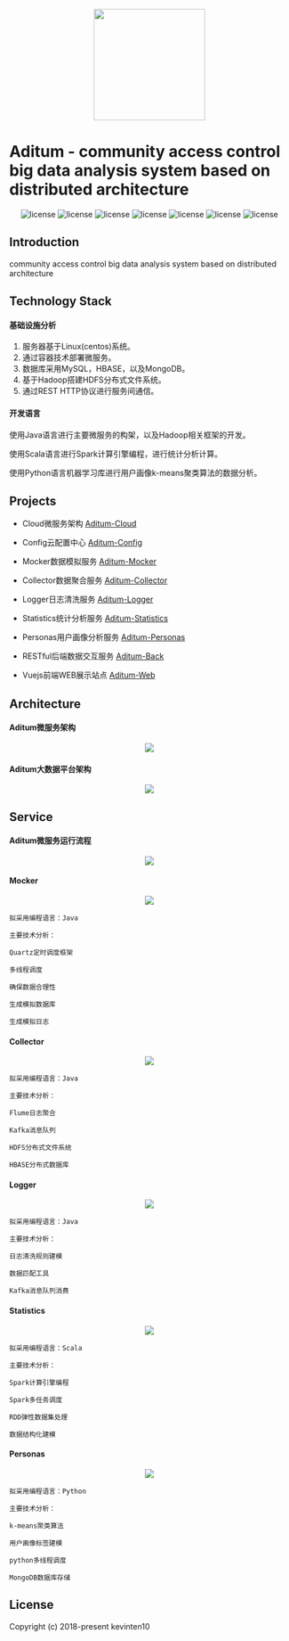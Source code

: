 <p align="center">
  <img src="https://github.com/kevinten10/Aditum/blob/master/aditum-doc/logo.png" style="height:200px"/>
</p>

# Aditum - community access control big data analysis system based on distributed architecture

<p align="center">
  <img src="https://img.shields.io/badge/build-passing-green.svg" alt="license"/>
  <img src="https://img.shields.io/badge/language-python-lightgrey.svg" alt="license"/>
  <img src="https://img.shields.io/badge/language-golang-yellow.svg" alt="license"/>
  <img src="https://img.shields.io/badge/language-scala-orange.svg" alt="license"/>
  <img src="https://img.shields.io/badge/language-java-red.svg" alt="license"/>
  <img src="https://img.shields.io/badge/release-v1.0.0-blue.svg" alt="license"/>
  <img src="https://img.shields.io/github/license/mashape/apistatus.svg" alt="license"/>
</p>

## Introduction

community access control big data analysis system based on distributed architecture

## Technology Stack

#### 基础设施分析
 
1. 服务器基于Linux(centos)系统。
2. 通过容器技术部署微服务。
3. 数据库采用MySQL，HBASE，以及MongoDB。
4. 基于Hadoop搭建HDFS分布式文件系统。
5. 通过REST HTTP协议进行服务间通信。
 
#### 开发语言

使用Java语言进行主要微服务的构架，以及Hadoop相关框架的开发。

使用Scala语言进行Spark计算引擎编程，进行统计分析计算。

使用Python语言机器学习库进行用户画像k-means聚类算法的数据分析。

## Projects

*	Cloud微服务架构 [Aditum-Cloud](https://github.com/kevinten10/Aditum-Cloud)

*	Config云配置中心 [Aditum-Config](https://github.com/kevinten10/Aditum-Config)

*	Mocker数据模拟服务 [Aditum-Mocker](https://github.com/kevinten10/Aditum-Mocker)

*	Collector数据聚合服务 [Aditum-Collector](https://github.com/kevinten10/Aditum-Collector)

*	Logger日志清洗服务 [Aditum-Logger](https://github.com/kevinten10/Aditum-Logger)

*	Statistics统计分析服务 [Aditum-Statistics](https://github.com/kevinten10/Aditum-Statistics)

*	Personas用户画像分析服务 [Aditum-Personas](https://github.com/kevinten10/Aditum-Personas)

*	RESTful后端数据交互服务 [Aditum-Back](https://github.com/kevinten10/Aditum-Back)

*	Vuejs前端WEB展示站点 [Aditum-Web](https://github.com/kevinten10/Aditum-Web)

## Architecture

#### Aditum微服务架构

<p align="center">
  <img src="https://github.com/kevinten10/Aditum/blob/master/aditum-doc/微服务架构.JPG" />
</p>

#### Aditum大数据平台架构

<p align="center">
  <img src="https://github.com/kevinten10/Aditum/blob/master/aditum-doc/大数据平台架构.JPG" />
</p>

## Service

#### Aditum微服务运行流程

<p align="center">
  <img src="https://github.com/kevinten10/Aditum/blob/master/aditum-doc/微服务运行流程.JPG" />
</p>

#### Mocker

<p align="center">
  <img src="https://github.com/kevinten10/Aditum/blob/master/aditum-doc/Aditum流程图/Mocker.PNG" />
</p>

    拟采用编程语言：Java
    
    主要技术分析：
    
    Quartz定时调度框架
    
    多线程调度
    
    确保数据合理性
    
    生成模拟数据库
    
    生成模拟日志

#### Collector

<p align="center">
  <img src="https://github.com/kevinten10/Aditum/blob/master/aditum-doc/Aditum流程图/Collector.PNG" />
</p>

    拟采用编程语言：Java
    
    主要技术分析：
    
    Flume日志聚合
    
    Kafka消息队列
    
    HDFS分布式文件系统
    
    HBASE分布式数据库

#### Logger

<p align="center">
  <img src="https://github.com/kevinten10/Aditum/blob/master/aditum-doc/Aditum流程图/Logger.PNG" />
</p>

    拟采用编程语言：Java
    
    主要技术分析：
    
    日志清洗规则建模
    
    数据匹配工具
    
    Kafka消息队列消费

#### Statistics

<p align="center">
  <img src="https://github.com/kevinten10/Aditum/blob/master/aditum-doc/Aditum流程图/Statistics.PNG" />
</p>

    拟采用编程语言：Scala
    
    主要技术分析：
    
    Spark计算引擎编程
    
    Spark多任务调度
    
    RDD弹性数据集处理
    
    数据结构化建模

#### Personas

<p align="center">
  <img src="https://github.com/kevinten10/Aditum/blob/master/aditum-doc/Aditum流程图/Personas.PNG" />
</p>

    拟采用编程语言：Python
    
    主要技术分析：
    
    k-means聚类算法
    
    用户画像标签建模
    
    python多线程调度
    
    MongoDB数据库存储

## License

Copyright (c) 2018-present kevinten10



